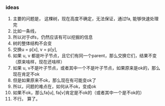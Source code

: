 
 ### ideas
 1. 主要的问题是， 这棵树，现在高度不确定，无法保证，通过fa, 能够快速处理完
 2. 比如一条线，
 3. 所以对于dfs，仍然应该有可以挖掘的信息
 4. 树的整体结构不会变
 5. 交换u = p[x], v = p[y], 
 6. 如果 u, v 都是叶子节点，且它们有同一个parent，那么交换它们，结果不变（原来啥样，现在还啥样）
 7. 如果 u, v不是叶子节点，或者其中一个不是叶子节点，如果原来是ok的，那么现在肯定不ok
 8. 但是如果原来不ok，那么现在有可能变ok了
 9. 所以，问题的难点在，如何从不ok，变成ok
 10. 如果不ok，那么fa[u], fa[v]肯定是不ok的（或者其中一个是不ok的）
 11. 不行。 算了。
